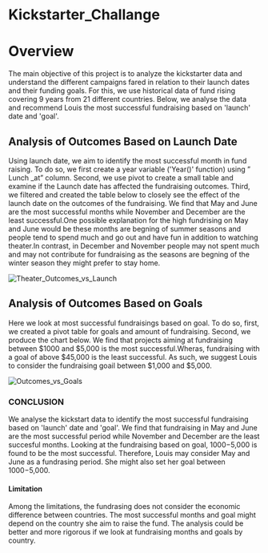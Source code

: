 # Kickstarter_Challange
# Overview
The main objective of this project is to  analyze the kickstarter data and understand the  different campaigns fared in relation to their launch dates and their funding goals. For this,  we use historical data of fund rising covering  9 years from 21 different countries.  Below, we analyse the data and recommend Louis the most successful fundraising based on  'launch' date and 'goal'.

 
## Analysis of Outcomes Based on Launch Date
Using launch date,  we aim  to identify the most successful month in fund raising. To do so, we first create a year variable  ('Year()' function) using  ” Lunch _at” column. Second, we use pivot to create a small table and examine if the Launch date has affected the fundraising outcomes. Third, we filtered and created the table below to closely see the effect of the launch date on the outcomes of the fundraising. We find that May and June are the most successful months while November and December are the least successful.One possible explanation for the high fundrising on May and June would be these months are begning of summer seasons and people tend to spend much and go out and have fun in addition to watching theater.In contrast, in December and November people may not spent much and may not contribute for fundraising as the seasons are begning of the winter season they might prefer to stay home.



![Theater_Outcomes_vs_Launch](https://user-images.githubusercontent.com/78656720/109451317-2ba6f600-7a1b-11eb-9b99-5bf88e15fee0.png)


## Analysis of Outcomes Based on Goals
Here we look at most successful fundraisings based on goal. To do so, first, we created a pivot table for goals and amount of fundraising. Second, we produce the chart below. We find that projects aiming at fundraising between $1000 and $5,000 is the most successful.Wheras, fundraising with a goal of above $45,000 is the least successful. As such, we suggest Louis to consider the fundraising goail between $1,000 and $5,000.

![Outcomes_vs_Goals](https://user-images.githubusercontent.com/78656720/109451372-4a0cf180-7a1b-11eb-8b25-8ace5c8435c1.png)


### CONCLUSION
We analyse the kickstart data to identify the most successful fundraising based on 'launch' date and 'goal'. We find that fundraising in May and June are the most successful period while November and December are the least succesful months. Looking at the fundraising based on goal, $1000-$5,000 is found to be the most successful. Therefore, Louis may consider May and June as a fundrasing period. She might also set her goal between $1000-$5,000.

#### Limitation
Among the limitations, the fundrasing does not consider the economic difference between countries. The most successful months and goal might depend on the country she aim to raise the fund. The analysis could be better and more rigorous if we look at fundraising months and goals by country. 

 





